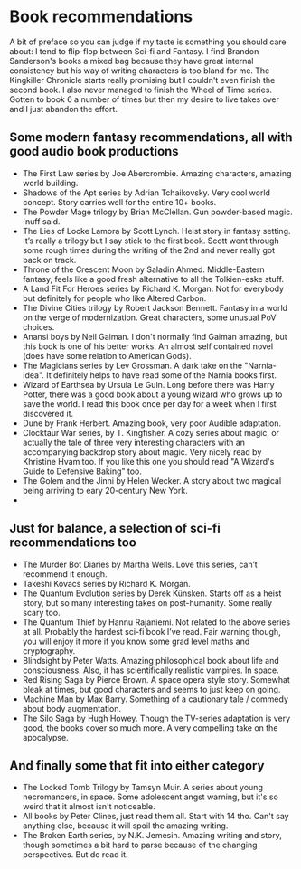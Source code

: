# Book recommendations
A bit of preface so you can judge if my taste is something you should care about: I tend to flip-flop between Sci-fi and Fantasy. I find Brandon Sanderson's books a mixed bag because they have great internal consistency but his way of writing characters is too bland for me. The Kingkiller Chronicle starts really promising but I couldn't even finish the second book. I also never managed to finish the Wheel of Time series. Gotten to book 6 a number of times but then my desire to live takes over and I just abandon the effort.

## Some modern fantasy recommendations, all with good audio book productions
- The First Law series by Joe Abercrombie. Amazing characters, amazing world building. 
- Shadows of the Apt series by Adrian Tchaikovsky. Very cool world concept. Story carries well for the entire 10+ books. 
- The Powder Mage trilogy by Brian McClellan. Gun powder-based magic. 'nuff said. 
- The Lies of Locke Lamora by Scott Lynch. Heist story in fantasy setting. It’s really a trilogy but I say stick to the first book. Scott went through some rough times during the writing of the 2nd and never really got back on track. 
- Throne of the Crescent Moon by Saladin Ahmed. Middle-Eastern fantasy, feels like a good fresh alternative to all the Tolkien-eske stuff.
- A Land Fit For Heroes series by Richard K. Morgan. Not for everybody but definitely for people who like Altered Carbon. 
- The Divine Cities trilogy by Robert Jackson Bennett. Fantasy in a world on the verge of modernization. Great characters, some unusual PoV choices.
- Anansi boys by Neil Gaiman. I don't normally find Gaiman amazing, but this book is one of his better works. An almost self contained novel (does have some relation to American Gods).
- The Magicians series by Lev Grossman. A dark take on the "Narnia-idea". It definitely helps to have read some of the Narnia books first.
- Wizard of Earthsea by Ursula Le Guin. Long before there was Harry Potter, there was a good book about a young wizard who grows up to save the world. I read this book once per day for a week when I first discovered it.
- Dune by Frank Herbert. Amazing book, very poor Audible adaptation.
- Clocktaur War series, by T. Kingfisher. A cozy series about magic, or actually the tale of three very interesting characters with an accompanying backdrop story about magic. Very nicely read by Khristine Hvam too. If you like this one you should read "A Wizard's Guide to Defensive Baking" too.
- The Golem and the Jinni by Helen Wecker. A story about two magical being arriving to eary 20-century New York.
- 

## Just for balance, a selection of sci-fi recommendations too
- The Murder Bot Diaries by Martha Wells. Love this series, can’t recommend it enough. 
- Takeshi Kovacs series by Richard K. Morgan. 
- The Quantum Evolution series by Derek Künsken. Starts off as a heist story, but so many interesting takes on post-humanity. Some really scary too.
- The Quantum Thief by Hannu Rajaniemi. Not related to the above series at all. Probably the hardest sci-fi book I’ve read. Fair warning though, you will enjoy it more if you know some grad level maths and cryptography. 
- Blindsight by Peter Watts. Amazing philosophical book about life and consciousness. Also, it has scientifically realistic vampires. In space. 
- Red Rising Saga by Pierce Brown. A space opera style story. Somewhat bleak at times, but good characters and seems to just keep on going.
- Machine Man by Max Barry. Something of a cautionary tale / commedy about body augmentation.
- The Silo Saga by Hugh Howey. Though the TV-series adaptation is very good, the books cover so much more. A very compelling take on the apocalypse.


## And finally some that fit into either category
- The Locked Tomb Trilogy by Tamsyn Muir. A series about young necromancers, in space. Some adolescent angst warning, but it's so weird that it almost isn't noticeable.
- All books by Peter Clines, just read them all. Start with 14 tho. Can't say anything else, because it will spoil the amazing writing.
- The Broken Earth series, by N.K. Jemesin. Amazing writing and story, though sometimes a bit hard to parse because of the changing perspectives. But do read it. 
